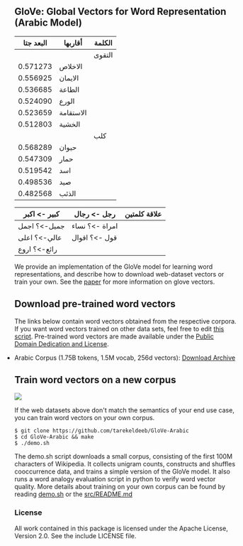 ## GloVe: Global Vectors for Word Representation (Arabic Model)

|البعد جتا |أقاربها |  الكلمة| 
|----------|--------|--------|
|          |        |  التقوى| 
|0.571273  | الاخلاص  |        |
|0.556925  | الايمان |        |
|0.536685  |الطاعة  |        |
|0.524090  |الورع   |        |
|0.523659  |الاستقامة|        |
|0.512803  |الخشية  |        |
|          |        |  كلب   | 
|0.568289  | حيوان  |        |
|0.547309  | حمار   |        |
|0.519542  |اسد     |        |
|0.498536  |صيد     |        |
|0.482568  | الذئب  |        |


|كبير -> اكبر |  رجل -> رجال | علاقة كلمتين |
| ----------- | -------------|-------------|
| جميل->؟ اجمل |  امراة ->؟ نساء |         | 
| عالي->؟ اعلى |  قول ->؟ اقوال |         | 
| رائع->؟ اروع |                 |         | 


We provide an implementation of the GloVe model for learning word representations, and describe how to download web-dataset vectors or train your own. See the [paper](http://nlp.stanford.edu/pubs/glove.pdf) for more information on glove vectors.

## Download pre-trained word vectors
The links below contain word vectors obtained from the respective corpora. If you want word vectors trained on other data sets, feel free to edit <a href="https://github.com/tarekeldeeb/GloVe-Arabic/blob/master/arabic_corpus/make_corpus.sh"> this script</a>. Pre-trained word vectors are made available under the <a href="http://opendatacommons.org/licenses/pddl/">Public Domain Dedication and License</a>. 
<div class="entry">
<ul style="padding-left:0px; margin-top:0px; margin-bottom:0px">
  <li> Arabic Corpus (1.75B tokens, 1.5M vocab, 256d vectors): <a href="https://archive.org/details/arabic_corpus">Download Archive</a> </li>
</ul>
</div>

## Train word vectors on a new corpus

<img src="https://travis-ci.org/stanfordnlp/GloVe.svg?branch=master"></img>

If the web datasets above don't match the semantics of your end use case, you can train word vectors on your own corpus.

    $ git clone https://github.com/tarekeldeeb/GloVe-Arabic
    $ cd GloVe-Arabic && make
    $ ./demo.sh

The demo.sh script downloads a small corpus, consisting of the first 100M characters of Wikipedia. It collects unigram counts, constructs and shuffles cooccurrence data, and trains a simple version of the GloVe model. It also runs a word analogy evaluation script in python to verify word vector quality. More details about training on your own corpus can be found by reading [demo.sh](https://github.com/tarekeldeeb/GloVe-Arabic/blob/master/demo.sh) or the [src/README.md](https://github.com/tarekeldeeb/GloVe-Arabic/tree/master/src)

### License
All work contained in this package is licensed under the Apache License, Version 2.0. See the include LICENSE file.
